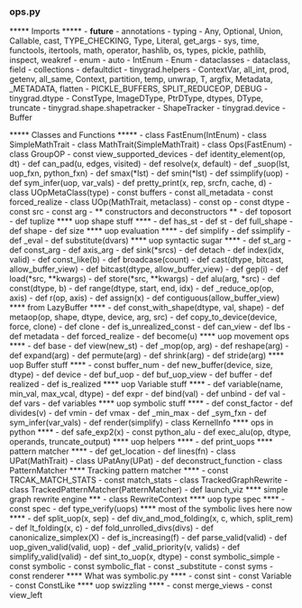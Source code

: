### ops.py

***** Imports *****
    - __future__
        - annotations
    - typing
        - Any, Optional, Union, Callable, cast, TYPE_CHECKING, Type, Literal, get_args
    - sys, time, functools, itertools, math, operator, hashlib, os, types, pickle, pathlib, inspect, weakref
    - enum
        - auto
        - IntEnum
        - Enum
    - dataclasses
        - dataclass, field
    - collections 
        - defaultdict
    - tinygrad.helpers
        - ContextVar, all_int, prod, getenv, all_same, Context, partition, temp, unwrap, T, argfix, Metadata, _METADATA, flatten
        - PICKLE_BUFFERS, SPLIT_REDUCEOP, DEBUG
    - tinygrad.dtype
        - ConstType, ImageDType, PtrDType, dtypes, DType, truncate
    - tinygrad.shape.shapetracker
        - ShapeTracker
    - tinygrad.device
        - Buffer


***** Classes and Functions *****
    - class FastEnum(IntEnum)
    - class SimpleMathTrait
    - class MathTrait(SimpleMathTrait)
    - class Ops(FastEnum)
    - class GroupOP
    - const view_supported_devices
    - def identity_element(op, dt)
    - def can_pad(u, edges, visited)
    - def resolve(x, default)
    - def _suop(lst, uop_fxn, python_fxn)
    - def smax(*lst)
    - def smin(*lst)
    - def ssimplify(uop)
    - def sym_infer(uop, var_vals)
    - def pretty_print(x, rep, srcfn, cache, d)
    - class UOpMetaClass(type)
    - const buffers
    - const all_metadata
    - const forced_realize
    - class UOp(MathTrait, metaclass)
        - const op
        - const dtype
        - const src
        - const arg
        - ** constructors and deconstructors **
        - def toposort
        - def tuplize
        **** uop shape stuff ****
        - def has_st
        - def st
        - def full_shape
        - def shape
        - def size
        **** uop evaluation ****
        - def simplify
        - def ssimplify
        - def _eval
        - def substitute(dvars)
        **** uop syntactic sugar ****
        - def st_arg
        - def const_arg
        - def axis_arg
        - def sink(*srcs)
        - def detach
        - def index(idx, valid)
        - def const_like(b)
        - def broadcase(count)
        - def cast(dtype, bitcast, allow_buffer_view)
        - def bitcast(dtype, allow_buffer_view)
        - def gep(i)
        - def load(*src, **kwargs)
        - def store(*src, **kwargs)
        - def alu(arg, *src)
        - def const(dtype, b)
        - def range(dtype, start, end, idx)
        - def _reduce_op(op, axis)
        - def r(op, axis)
        - def assign(x)
        - def contiguous(allow_buffer_view)
        **** from LazyBuffer **** 
        - def const_with_shape(dtype, val, shape)
        - def metaop(op, shape, dtype, device, arg, src)
        - def copy_to_device(device, force, clone)
        - def clone
        - def is_unrealized_const
        - def can_view
        - def lbs
        - def metadata
        - def forced_realize
        - def become(u)
        **** uop movement ops ****
        - def base
        - def view(new_st)
        - def _mop(op, arg)
        - def reshape(arg)
        - def expand(arg)
        - def permute(arg)
        - def shrink(arg)
        - def stride(arg)
        **** uop Buffer stuff ****
        - const buffer_num
        - def new_buffer(device, size, dtype)
        - def device
        - def buf_uop
        - def buf_uop_view
        - def buffer
        - def realized
        - def is_realized
        **** uop Variable stuff ****
        - def variable(name, min_val, max_vcal, dtype)
        - def expr
        - def bind(val)
        - def unbind
        - def val
        - def vars
        - def variables
        **** uop symbolic stuff ****
        - def const_factor
        - def divides(v)
        - def vmin
        - def vmax
        - def _min_max
        - def _sym_fxn
        - def sym_infer(var_vals)
        - def render(simplify)
    - class KernelInfo
    **** ops in python ****
    - def safe_exp2(x)
    - const python_alu
    - def exec_alu(op, dtype, operands, truncate_output)
    **** uop helpers ****
    - def print_uops
    **** pattern matcher ****
    - def get_location
    - def lines(fn)
    - class UPat(MathTrait)
    - class UPatAny(UPat)
    - def deconstruct_function
    - class PatternMatcher
    **** Tracking pattern matcher ****
    - const TRCAK_MATCH_STATS
    - const match_stats
    - class TrackedGraphRewrite
    - class TrackedPatternMatcher(PatternMatcher)
    - def launch_viz
    **** simple graph rewrite engine ***
    - class RewriteContext
    **** uop type spec ****
    - const spec
    - def type_verify(uops)
    **** most of the symbolic lives here now ****
    - def split_uop(x, sep)
    - def div_and_mod_folding(x, c, which, split_rem)
    - def lt_folding(x, c)
    - def fold_unrolled_divs(divs)
    - def canonicalize_simplex(X)
    - def is_increasing(f)
    - def parse_valid(valid)
    - def uop_given_valid(valid, uop)
    - def _valid_priority(v, valids)
    - def simplify_valid(valid)
    - def sint_to_uop(x, dtype)
    - const symbolic_simple
    - const symbolic
    - const symbolic_flat
    - const _substitute
    - const syms
    - const renderer
    **** What was symbolic.py ****
    - const sint
    - const Variable
    - const ConstLike
    **** uop swizzling ****
    - const merge_views
    - const view_left